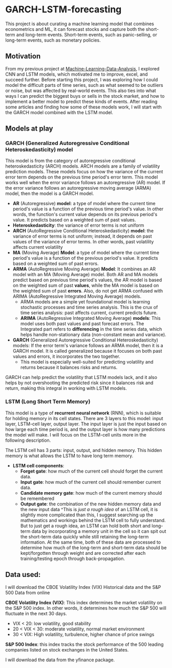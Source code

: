 # GARCH-LSTM-forecasting

This project is about curating a machine learning model that combines econometrics and ML, it can forecast stocks and capture both the short-term and long-term events. Short-term events, such as panic-selling, or long-term events, such as monetary policies. 

## Motivation
From my previous project at [Machine-Learning-Data-Analysis](https://github.com/dancheung555/Machine-Learning-Data-Analysis), I explored CNN and LSTM models, which motivated me to improve, excel, and succeed further. Before starting this project, I was exploring how I could model the difficult parts of time series, such as what seemed to be outliers or noise, but was affected by real-world events. This also ties into what ways I can predict the biggest buys or sells in the stock market, and how to implement a better model to predict these kinds of events. After reading some articles and finding how some of these models work, I will start with the GARCH model combined with the LSTM model.

## Models at play
### GARCH (Generalized Autoregressive Conditional Heteroskedasticity) model
This model is from the category of autoregressive conditional heteroskedasticity (ARCH) models. ARCH models are a family of volatility prediction models. These models focus on how the variance of the current error term depends on the previous time period's error term. This model works well when the error variance follows an autoregressive (AR) model. If the error variance follows an autoregressive moving average (ARMA) model, then the model is a GARCH model.

- **AR** (Autoregressive) **model**: a type of model where the current time period's value is a function of the previous time period's value. In other words, the function's current value depends on its previous period's value. It predicts based on a weighted sum of past values.
- **Heteroskedasticity**: the variance of error terms is not uniform
- **ARCH** (AutoRegressive Conditional Heteroskedasticity) **model**: the variance of error terms is not uniform; instead, it depends on past values of the variance of error terms. In other words, past volatility affects current volatility
- **MA** (Moving Average) **Model**: a type of model where the current time period's value is a function of the previous period's value. It predicts based on a weighted sum of past errors.
- **ARMA** (AutoRegressive Moving Average) **Model**: It combines an AR model with an MA (Moving Average) model. Both AR and MA models predict based on previous time period's values, the AR model is based on the weighted sum of past **values**, while the MA model is based on the weighted sum of past **errors**. Also, do not get ARMA confused with ARIMA (AutoRegressive Integrated Moving Average) models.
  - ARMA models are a simple yet foundational model is learning stochastic processes and time series analysis. This is the crux of time series analysis: past affects current, current predicts future.
  - **ARIMA** (AutoRegressive Integrated Moving Average) **models**: This model uses both past values and past forecast errors. The Integrated part refers to **differencing** in the time series data, which helps handle non-stationary data (non-constant mean and variance). 
- **GARCH** (Generalized Autoregressive Conditional Heteroskedasticity) models: If the error term's variance follows an ARMA model, then it is a GARCH model. It is called generalized because it focuses on both past values and errors, it incorporates the two together.
  - This model is especially well-suited for predicting volatility and returns because it balances risks and returns.

GARCH can help predict the volatility that LSTM models lack, and it also helps by not overshooting the predicted risk since it balances risk and return, making this integral in working with LSTM models.

### LSTM (Long Short Term Memory)
This model is a type of **recurrent neural network** (RNN), which is suitable for holding memory in its cell states. There are 3 layers to this model: input layer, LSTM-cell layer, output layer. The input layer is just the input based on how large each time period is, and the output layer is how many predictions the model will make. I will focus on the LSTM-cell units more in the following description.

The LSTM cell has 3 parts: input, output, and hidden memory. This hidden memory is what allows the LSTM to have long term memory.
- **LSTM cell components**:
  - **Forget gate**: how much of the current cell should forget the current data.
  - **Input gate**: how much of the current cell should remember current data.
  - **Candidate memory gate**: how much of the current memory should be remembered
  - **Output gate**: the combination of the new hidden memory data and the new input data
^This is _just a rough idea_ of an LSTM cell, it is slightly more complicated than this, I suggest searching up the mathematics and workings behind the LSTM cell to fully understand. But to just get a rough idea, an LSTM can hold both short and long-term data by incorporating a memory unit in the cell so it can spit out the short-term data quickly while still retaining the long-term information. At the same time, both of these data are processed to determine how much of the long-term and short-term data should be kept/forgotten through weight and are corrected after each training/testing epoch through back-propagation.

## Data used:
I will download the CBOE Volatility Index (VIX) Historical data and the S&P 500 Data from online

**CBOE Volatility Index (VIX)**: This index determines the market volatility on the S&P 500 index. In other words, it determines how much the S&P 500 will fluctuate in the next 30 days.

- VIX < 20: low volatility, good stability
- 20 < VIX < 30: moderate volatility, normal market environment
- 30 < VIX: High volatility, turbulence, higher chance of price swings

**S&P 500 Index**: this index tracks the stock performance of the 500 leading companies listed on stock exchanges in the United States.

I will download the data from the yfinance package.


